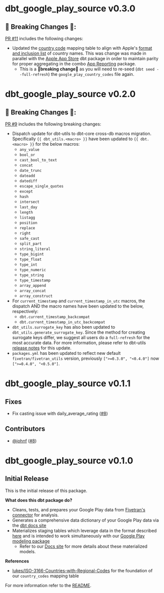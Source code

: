 # dbt_google_play_source v0.3.0

## 🚨 Breaking Changes 🚨:
[PR #11](https://github.com/fivetran/dbt_google_play_source/pull/11) includes the following changes:
- Updated the [country code](https://github.com/fivetran/dbt_google_play_source/blob/main/seeds/google_play__country_codes.csv) mapping table to align with Apple's [format and inclusion list](https://developer.apple.com/help/app-store-connect/reference/app-store-localizations/) of country names. This was change was made in parallel with the [Apple App Store](https://github.com/fivetran/dbt_apple_store/tree/main) dbt package in order to maintain parity for proper aggregating in the combo [App Reporting](https://github.com/fivetran/dbt_app_reporting) package.
  - This is a 🚨**breaking change**🚨 as you will need to re-seed (`dbt seed --full-refresh`) the `google_play_country_codes` file again.

# dbt_google_play_source v0.2.0

## 🚨 Breaking Changes 🚨:
[PR #9](https://github.com/fivetran/dbt_google_play_source/pull/9) includes the following breaking changes:
- Dispatch update for dbt-utils to dbt-core cross-db macros migration. Specifically `{{ dbt_utils.<macro> }}` have been updated to `{{ dbt.<macro> }}` for the below macros:
    - `any_value`
    - `bool_or`
    - `cast_bool_to_text`
    - `concat`
    - `date_trunc`
    - `dateadd`
    - `datediff`
    - `escape_single_quotes`
    - `except`
    - `hash`
    - `intersect`
    - `last_day`
    - `length`
    - `listagg`
    - `position`
    - `replace`
    - `right`
    - `safe_cast`
    - `split_part`
    - `string_literal`
    - `type_bigint`
    - `type_float`
    - `type_int`
    - `type_numeric`
    - `type_string`
    - `type_timestamp`
    - `array_append`
    - `array_concat`
    - `array_construct`
- For `current_timestamp` and `current_timestamp_in_utc` macros, the dispatch AND the macro names have been updated to the below, respectively:
    - `dbt.current_timestamp_backcompat`
    - `dbt.current_timestamp_in_utc_backcompat`
- `dbt_utils.surrogate_key` has also been updated to `dbt_utils.generate_surrogate_key`. Since the method for creating surrogate keys differ, we suggest all users do a `full-refresh` for the most accurate data. For more information, please refer to dbt-utils [release notes](https://github.com/dbt-labs/dbt-utils/releases) for this update.
- `packages.yml` has been updated to reflect new default `fivetran/fivetran_utils` version, previously `[">=0.3.0", "<0.4.0"]` now `[">=0.4.0", "<0.5.0"]`.

# dbt_google_play_source v0.1.1
## Fixes
- Fix casting issue with daily_average_rating ([#8](https://github.com/fivetran/dbt_google_play_source/pull/8))

## Contributors
- [@johnf](https://github.com/johnf) ([#8](https://github.com/fivetran/dbt_google_play_source/pull/8))


# dbt_google_play_source v0.1.0

## Initial Release
This is the initial release of this package. 

__What does this dbt package do?__
- Cleans, tests, and prepares your Google Play data from [Fivetran's connector](https://fivetran.com/docs/applications/google-play) for analysis.
- Generates a comprehensive data dictionary of your Google Play data via the [dbt docs site](https://fivetran.github.io/dbt_google_play_source/)
- Materializes staging tables which leverage data in the format described [here](https://fivetran.com/docs/applications/google-play#schemainformation) and is intended to work simultaneously with our [Google Play modeling package](https://github.com/fivetran/dbt_google_play)
    - Refer to our [Docs site](https://fivetran.github.io/dbt_google_play_source/#!/overview/google_play_source/models/?g_v=1) for more details about these materialized models.

__References__
- [lukes/ISO-3166-Countries-with-Regional-Codes](https://github.com/lukes/ISO-3166-Countries-with-Regional-Codes) for the foundation of our `country_codes` mapping table

For more information refer to the [README](/README.md).
